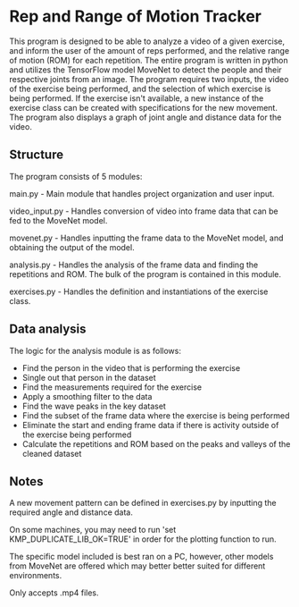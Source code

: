 # Rep and Range of Motion Tracker

This program is designed to be able to analyze a video of a given exercise, and inform the user of the amount of reps performed, and the relative range of motion (ROM) for each repetition. The entire program is written in python and utilizes the TensorFlow model MoveNet to detect the people and their respective joints from an image. The program requires two inputs, the video of the exercise being performed, and the selection of which exercise is being performed. If the exercise isn't available, a new instance of the exercise class can be created with specifications for the new movement. The program also displays a graph of joint angle and distance data for the video.

## Structure

The program consists of 5 modules: 

main.py - Main module that handles project organization and user input.

video_input.py - Handles conversion of video into frame data that can be fed to the MoveNet model.

movenet.py - Handles inputting the frame data to the MoveNet model, and obtaining the output of the model.

analysis.py - Handles the analysis of the frame data and finding the repetitions and ROM. The bulk of the program is contained in this module.

exercises.py - Handles the definition and instantiations of the exercise class.

## Data analysis

The logic for the analysis module is as follows:

- Find the person in the video that is performing the exercise
- Single out that person in the dataset
- Find the measurements required for the exercise
- Apply a smoothing filter to the data
- Find the wave peaks in the key dataset
- Find the subset of the frame data where the exercise is being performed
- Eliminate the start and ending frame data if there is activity outside of the exercise being performed
- Calculate the repetitions and ROM based on the peaks and valleys of the cleaned dataset

## Notes

A new movement pattern can be defined in exercises.py by inputting the required angle and distance data.

On some machines, you may need to run 'set KMP_DUPLICATE_LIB_OK=TRUE' in order for the plotting function to run.

The specific model included is best ran on a PC, however, other models from MoveNet are offered which may better better suited for different environments.

Only accepts .mp4 files.